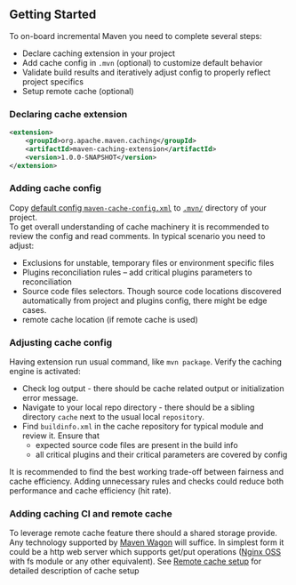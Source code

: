 <!---
 Licensed to the Apache Software Foundation (ASF) under one or more
 contributor license agreements.  See the NOTICE file distributed with
 this work for additional information regarding copyright ownership.
 The ASF licenses this file to You under the Apache License, Version 2.0
 (the "License"); you may not use this file except in compliance with
 the License.  You may obtain a copy of the License at

      http://www.apache.org/licenses/LICENSE-2.0

 Unless required by applicable law or agreed to in writing, software
 distributed under the License is distributed on an "AS IS" BASIS,
 WITHOUT WARRANTIES OR CONDITIONS OF ANY KIND, either express or implied.
 See the License for the specific language governing permissions and
 limitations under the License.
-->

## Getting Started

To on-board incremental Maven you need to complete several steps:

* Declare caching extension in your project
* Add cache config in `.mvn` (optional) to customize default behavior
* Validate build results and iteratively adjust config to properly reflect project specifics
* Setup remote cache (optional)

### Declaring cache extension

```xml
<extension>
    <groupId>org.apache.maven.caching</groupId>
    <artifactId>maven-caching-extension</artifactId>
    <version>1.0.0-SNAPSHOT</version>
</extension>
```

### Adding cache config

Copy [default config `maven-cache-config.xml`](maven-cache-config.xml)
to [`.mvn/`](https://maven.apache.org/configure.html) directory of your project.  
To get overall understanding of cache machinery it is recommended to review the config and read comments. In typical
scenario you need to adjust:

* Exclusions for unstable, temporary files or environment specific files
* Plugins reconciliation rules – add critical plugins parameters to reconciliation
* Source code files selectors. Though source code locations discovered automatically from project and plugins config,
  there might be edge cases.
* remote cache location (if remote cache is used)

### Adjusting cache config

Having extension run usual command, like `mvn package`. Verify the caching engine is activated:

* Check log output - there should be cache related output or initialization error message.
* Navigate to your local repo directory - there should be a sibling directory `cache` next to the usual
  local `repository`.
* Find `buildinfo.xml` in the cache repository for typical module and review it. Ensure that
  * expected source code files are present in the build info
  * all critical plugins and their critical parameters are covered by config

It is recommended to find the best working trade-off between fairness and cache efficiency. Adding unnecessary rules and
checks could reduce both performance and cache efficiency (hit rate).

### Adding caching CI and remote cache

To leverage remote cache feature there should a shared storage provide. Any technology supported
by [Maven Wagon](https://maven.apache.org/wagon/) will suffice. In simplest form it could be a http web server which
supports get/put operations ([Nginx OSS](http://nginx.org/en/) with fs module or any other equivalent).
See [Remote cache setup](remote-cache.md) for detailed description of cache setup
